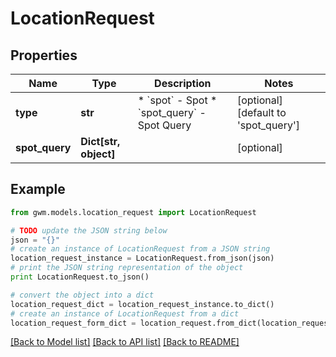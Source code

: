 # LocationRequest


## Properties
Name | Type | Description | Notes
------------ | ------------- | ------------- | -------------
**type** | **str** | * &#x60;spot&#x60; - Spot * &#x60;spot_query&#x60; - Spot Query | [optional] [default to 'spot_query']
**spot_query** | **Dict[str, object]** |  | [optional] 

## Example

```python
from gwm.models.location_request import LocationRequest

# TODO update the JSON string below
json = "{}"
# create an instance of LocationRequest from a JSON string
location_request_instance = LocationRequest.from_json(json)
# print the JSON string representation of the object
print LocationRequest.to_json()

# convert the object into a dict
location_request_dict = location_request_instance.to_dict()
# create an instance of LocationRequest from a dict
location_request_form_dict = location_request.from_dict(location_request_dict)
```
[[Back to Model list]](../README.md#documentation-for-models) [[Back to API list]](../README.md#documentation-for-api-endpoints) [[Back to README]](../README.md)


